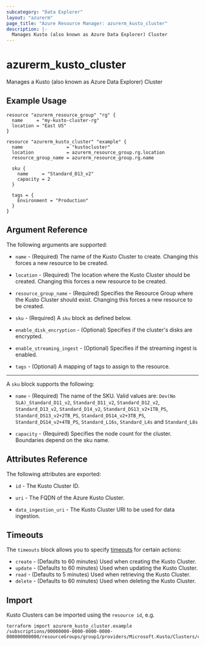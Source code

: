 ```yaml
---
subcategory: "Data Explorer"
layout: "azurerm"
page_title: "Azure Resource Manager: azurerm_kusto_cluster"
description: |-
  Manages Kusto (also known as Azure Data Explorer) Cluster
---
```


# azurerm_kusto_cluster

Manages a Kusto (also known as Azure Data Explorer) Cluster

## Example Usage

```hcl
resource "azurerm_resource_group" "rg" {
  name     = "my-kusto-cluster-rg"
  location = "East US"
}

resource "azurerm_kusto_cluster" "example" {
  name                = "kustocluster"
  location            = azurerm_resource_group.rg.location
  resource_group_name = azurerm_resource_group.rg.name

  sku {
    name     = "Standard_D13_v2"
    capacity = 2
  }

  tags = {
    Environment = "Production"
  }
}
```

## Argument Reference

The following arguments are supported:

- `name` - (Required) The name of the Kusto Cluster to create. Changing this forces a new resource to be created.

- `location` - (Required) The location where the Kusto Cluster should be created. Changing this forces a new resource to be created.

- `resource_group_name` - (Required) Specifies the Resource Group where the Kusto Cluster should exist. Changing this forces a new resource to be created.

- `sku` - (Required) A `sku` block as defined below.

- `enable_disk_encryption` - (Optional) Specifies if the cluster's disks are encrypted.

- `enable_streaming_ingest` - (Optional) Specifies if the streaming ingest is enabled.

- `tags` - (Optional) A mapping of tags to assign to the resource.

---

A `sku` block supports the following:

- `name` - (Required) The name of the SKU. Valid values are: `Dev(No SLA)_Standard_D11_v2`, `Standard_D11_v2`, `Standard_D12_v2`, `Standard_D13_v2`, `Standard_D14_v2`, `Standard_DS13_v2+1TB_PS`, `Standard_DS13_v2+2TB_PS`, `Standard_DS14_v2+3TB_PS`, `Standard_DS14_v2+4TB_PS`, `Standard_L16s`, `Standard_L4s` and `Standard_L8s`

- `capacity` - (Required) Specifies the node count for the cluster. Boundaries depend on the sku name.

## Attributes Reference

The following attributes are exported:

- `id` - The Kusto Cluster ID.

- `uri` - The FQDN of the Azure Kusto Cluster.

- `data_ingestion_uri` - The Kusto Cluster URI to be used for data ingestion.

## Timeouts

The `timeouts` block allows you to specify [timeouts](https://www.terraform.io/docs/configuration/resources.html#timeouts) for certain actions:

- `create` - (Defaults to 60 minutes) Used when creating the Kusto Cluster.
- `update` - (Defaults to 60 minutes) Used when updating the Kusto Cluster.
- `read` - (Defaults to 5 minutes) Used when retrieving the Kusto Cluster.
- `delete` - (Defaults to 60 minutes) Used when deleting the Kusto Cluster.

## Import

Kusto Clusters can be imported using the `resource id`, e.g.

```shell
terraform import azurerm_kusto_cluster.example /subscriptions/00000000-0000-0000-0000-000000000000/resourceGroups/group1/providers/Microsoft.Kusto/Clusters/cluster1
```
